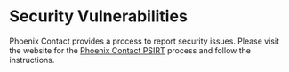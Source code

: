 # Security Vulnerabilities

Phoenix Contact provides a process to report security issues.
Please visit the website for the [Phoenix Contact PSIRT](https://phoenixcontact.com/psirt) process and follow the instructions.